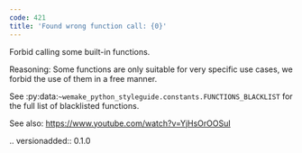 ```yaml
---
code: 421
title: 'Found wrong function call: {0}'
---
```



Forbid calling some built-in functions.

Reasoning:
    Some functions are only suitable
    for very specific use cases,
    we forbid the use of them in a free manner.

See
:py:data:`~wemake_python_styleguide.constants.FUNCTIONS_BLACKLIST`
for the full list of blacklisted functions.

See also:
    https://www.youtube.com/watch?v=YjHsOrOOSuI

.. versionadded:: 0.1.0